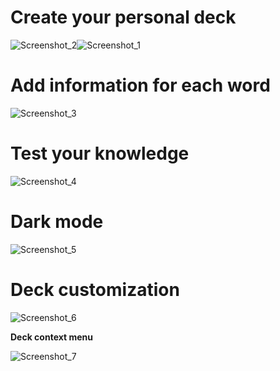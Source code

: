 # Create your personal deck



 ![Screenshot_2](C:\Users\HP\Desktop\Screenshot_2.png)![Screenshot_1](C:\Users\HP\Desktop\Screenshot_1.png)

# Add information for each word

![Screenshot_3](C:\Users\HP\Desktop\Screenshot_3.png)

# Test your knowledge

![Screenshot_4](C:\Users\HP\Desktop\Screenshot_4.png)

# Dark mode

![Screenshot_5](C:\Users\HP\Desktop\Screenshot_5.png)

# Deck customization

![Screenshot_6](C:\Users\HP\Desktop\Screenshot_6.png)

**Deck context menu**

![Screenshot_7](C:\Users\HP\Desktop\Screenshot_7.png)